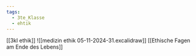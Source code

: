 ```yaml
---
tags:
  - 3te_Klasse
  - ehtik
---
```

[[3kl ethik]]
![[medizin ethik 05-11-2024-31.excalidraw]]
[[Ethische Fagen am Ende des Lebens]]